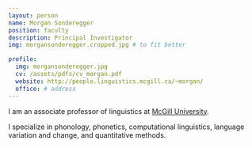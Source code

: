 ```yaml
---
layout: person
name: Morgan Sonderegger
position: faculty
description: Principal Investigator
img: morgansonderegger.cropped.jpg # to fit better

profile:
  img: morgansonderegger.jpg
  cv: /assets/pdfs/cv_morgan.pdf
  website: http://people.linguistics.mcgill.ca/~morgan/
  office: # address
---
```


I am an associate professor of linguistics at [McGill University](https://www.mcgill.ca/linguistics/).

I specialize in phonology, phonetics, computational linguistics, language variation and change, and quantitative methods.
